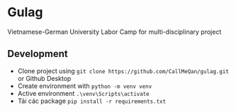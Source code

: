 # Gulag

Vietnamese-German University Labor Camp for multi-disciplinary project

## Development

- Clone project using `git clone https://github.com/CallMeQan/gulag.git` or Github Desktop
- Create environment with `python -m venv venv`
- Active environment `.\venv\Scripts\activate`
- Tải các package `pip install -r requirements.txt`